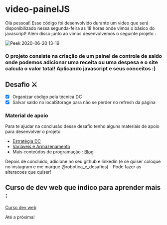 # video-painelJS

Olá pessoal! Esse código foi desenvolvido durante um video que será disponibilizado nessa segunda-feira as 18 horas onde vimos o básico do javascript! Além disso junto ao vimos desenvolvemos o seguinte projeto :

![Peek 2020-06-20 13-19](https://user-images.githubusercontent.com/51785898/85206495-ead9d780-b2f8-11ea-8017-60567ade39d6.gif)

<h3>O projeto consiste na criação de um painel de controle de saldo onde podemos adicionar uma receita ou uma despesa e o site calcula o valor total! Aplicando javascript e seus conceitos :)</h3>

## Desafio ⚔️

 - [x] Organizar código pela técnica DC
 - [x] Salvar saldo no localStorage para não se perder no refresh da página
 
 ### Material de apoio
 
 Para te ajudar na conclusão desse desafio tenho alguns materiais de apoio para desenvolver o projeto
 
 * [Estratégia DC](http://costconsultoria.com.br/roboticaedesafios/dividir-para-conquistar/)
 * [Variáveis e Armazenamento](http://costconsultoria.com.br/roboticaedesafios/principios-do-javascript-00-armazenamento/)
 * Mais conteúdos de programação : [Blog](http://costconsultoria.com.br/roboticaedesafios/)
 
 Depois de concluído, adicione no seu github e linkedin (e se quiser coloque no instagram e me marque @robotica_e_desafios) - Pode fazer as alteracoes que quiser!
 
 ## Curso de dev web que indico para aprender mais :
 [Curso dev web](https://hotm.art/FJ1SJWD)
 
 Até a próxima!
